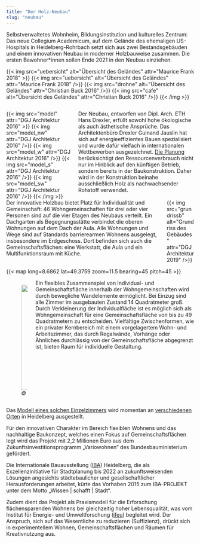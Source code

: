 ```yaml
---
title: "Der Holz-Neubau"
slug: "neubau"
---
```


Selbstverwaltetes Wohnheim, Bildungsinstitution und kulturelles Zentrum: Das
neue Collegium Academicum, auf dem Gelände des ehemaligen US-Hospitals in
Heidelberg-Rohrbach setzt sich aus zwei Bestandsgebäuden und einem innovativen
Neubau in moderner Holzbauweise zusammen. Die ersten Bewohner\*innen sollen Ende
2021 in den Neubau einziehen.

{{< img src="uebersicht" alt="Übersicht des Geländes" attr="Maurice Frank 2018" >}}
    {{< img src="uebersicht" alt="Übersicht des Geländes" attr="Maurice Frank 2018" />}}
    {{< img src="drohne" alt="Übersicht des Geländes" attr="Christian Buck 2016" />}}
    {{< img src="cafe" alt="Übersicht des Geländes" attr="Christian Buck 2016" />}}
{{< /img >}}



<div class="columns" style="margin-top: 2em;">
    <div class="column">
    {{< img src="model" attr="DGJ Architektur 2016" >}}
        {{< img src="model_nw" attr="DGJ Architektur 2016" />}}
        {{< img src="model_w" attr="DGJ Architektur 2016" />}}
        {{< img src="model_s" attr="DGJ Architektur 2016" />}}
        {{< img src="model_sw" attr="DGJ Architektur 2016" />}}
    {{< /img >}}
    </div>
    <div class="column">
      Der Neubau, entworfen von Dipl. Arch. ETH Hans Drexler, erfüllt sowohl hohe ökologische als auch ästhetische Ansprüche. Das Architektenbüro Drexler Guinand Jauslin hat sich auf energieeffizientes Bauen spezialisiert und wurde dafür vielfach in internationalen Wettbewerben ausgezeichnet. <a href="http://dgj.eu/portfolio/dgj223-iba-collegium-academicum/">Die Planung</a> berücksichtigt den Ressourcenverbrauch nicht nur im Hinblick auf den künftigen Betrieb, sondern bereits in der Baukonstruktion. Daher wird in der Konstruktion beinahe ausschließlich Holz als nachwachsender Rohstoff verwendet.
    </div>
</div>

<div class="columns">
    <div class="column">
      Der innovative Holzbau bietet Platz für Individualität und Gemeinschaft: 46 Wohngemeinschaften für drei oder vier Personen sind auf die vier Etagen des Neubaus verteilt. Ein Dachgarten als Begegnungsstätte verbindet die oberen Wohnungen auf dem Dach der Aula. Alle Wohnungen und Wege sind auf Standards barrierearmen Wohnens ausgelegt, insbesondere im Erdgeschoss. Dort befinden sich auch die Gemeinschaftsflächen: eine Werkstatt, die Aula und ein Multifunktionsraum mit Küche.
    </div>
    <div class="column">
        {{< img src="grundrissb" alt="Grundriss des Gebäudes" attr="DGJ Architektur 2019" />}}
    </div>
</div>

{{< map long=8.6862 lat=49.3759 zoom=11.5 bearing=45 pitch=45 >}}

<div class="columns">
    <div class="column" style="display:flex; align-items: center;">
        <figure>
            <a data-flickr-embed="true"  href="https://www.flickr.com/photos/24045214@N06/39829536020/" title="dgj223_IBA-CA_Stop Motion Movie 2018.04.10 ALL 8.4 SOUND HAV264"><img src="https://farm1.staticflickr.com/876/39829536020_3c98b557ef.jpg" width="500" height="281" alt="dgj223_IBA-CA_Stop Motion Movie 2018.04.10 ALL 8.4 SOUND HAV264"></a><script async src="//embedr.flickr.com/assets/client-code.js" charset="utf-8"></script>
            <figcaption><cite>© DGJ Architekten 2018</cite></figcaption>
        </figure>
    </div>
    <div class="column">
      Ein flexibles Zusammenspiel von Individual- und Gemeinschaftsfläche innerhalb der Wohngemeinschaften wird durch bewegliche Wandelemente ermöglicht. Bei Einzug sind alle Zimmer im ausgebauten Zustand 14 Quadratmeter groß. Durch Verkleinerung der Individualfläche ist es möglich sich als Wohngemeinschaft für eine Gemeinschaftsfläche von bis zu 49 Quadratmetern zu entscheiden. Vielfältige Zwischenformen, wie ein privater Kernbereich mit einem vorgelagertem Wohn- und Arbeitszimmer, das durch Regalwände, Vorhänge oder Ähnliches durchlässig von der Gemeinschaftsfläche abgegrenzt ist, bieten Raum für individuelle Gestaltung.
    </div>
</div>

Das [Modell eines solchen Einzelzimmers](/zimmermodell) wird momentan an [verschiedenen Orten](/anfahrt) in Heidelberg ausgestellt.

Für den innovativen Charakter im Bereich flexiblen Wohnens und das nachhaltige Baukonzept, welches einen Fokus auf Gemeinschaftsflächen legt wird das Projekt mit 2,2 Millionen Euro aus dem Zukunftsinvestitionsprogramm „Variowohnen“  des Bundesbauministerium gefördert.

Die Internationale Bauausstellung (<a href='https://iba.heidelberg.de/de/projekte/collegium-academicum'>IBA</a>) Heidelberg, die als Exzellenzinitiative für Stadtplanung bis 2022 an zukunftsweisenden Lösungen angesichts städtebaulicher und gesellschaftlicher Herausforderungen arbeitet, kürte das Vorhaben 2015 zum IBA-PROJEKT unter dem Motto „Wissen | schafft | Stadt“.

Zudem dient das Projekt als Praxismodell für die Erforschung flächensparenden Wohnens bei gleichzeitig hoher Lebensqualität, was vom Institut für Energie- und Umweltforschung (<a href="https://www.ifeu.de/projekt/suprastadt/">ifeu</a>) begleitet wird. Der Anspruch, sich auf das Wesentliche zu reduzieren (Suffizienz), drückt sich in experimentellem Wohnen, Gemeinschaftsflächen und Räumen für Kreativnutzung aus.

